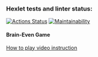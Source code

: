 ### Hexlet tests and linter status:
[![Actions Status](https://github.com/unclebusy/frontend-project-44/workflows/hexlet-check/badge.svg)](https://github.com/unclebusy/frontend-project-44/actions) [![Maintainability](https://api.codeclimate.com/v1/badges/a99a88d28ad37a79dbf6/maintainability)](https://codeclimate.com/github/unclebusy/frontend-project-44/maintainability)
#### Brain-Even Game 
[How to play video instruction](https://asciinema.org/a/HvOFrrgf2UU9W2tDlgKLTD0KS)